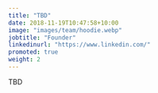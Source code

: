 ```yaml
---
title: "TBD"
date: 2018-11-19T10:47:58+10:00
image: "images/team/hoodie.webp"
jobtitle: "Founder"
linkedinurl: "https://www.linkedin.com/"
promoted: true
weight: 2
---
```


TBD
<!--more-->
